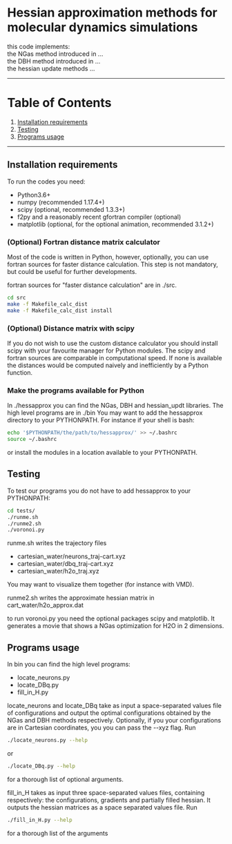 # Hessian approximation methods for molecular dynamics simulations
this code implements:</br>
the NGas method introduced in ...</br>
the DBH method introduced in ...</br>
the hessian update methods ...</br>

----

# Table of Contents
1. [Installation requirements](#Installation-requirements)
2. [Testing](#Testing)
3. [Programs usage](#Programs-usage)

----

## Installation requirements
To run the codes you need:

- Python3.6+
- numpy (recommended 1.17.4+)
- scipy (optional, recommended 1.3.3+)
- f2py and a reasonably recent gfortran compiler (optional)
- matplotlib (optional, for the optional animation, recommended 3.1.2+)

### (Optional) Fortran distance matrix calculator
Most of the code is written in Python, however, optionally, you can
use fortran sources for faster distance calculation. This step is not
mandatory, but could be useful for further developments.

fortran sources for "faster distance calculation" are in ./src.
```bash
cd src
make -f Makefile_calc_dist
make -f Makefile_calc_dist install
```

### (Optional) Distance matrix with scipy
If you do not wish to use the custom distance calculator you should
install scipy with your favourite manager for Python modules.
The scipy and fortran sources are comparable in computational speed.
If none is available the distances would be computed naively and 
inefficiently by a Python function.

### Make the programs available for Python
In ./hessapprox you can find the NGas, DBH and hessian_updt libraries.
The high level programs are in ./bin
You may want to add the hessapprox directory to your PYTHONPATH. For
instance if your shell is bash:
```bash
echo '$PYTHONPATH/the/path/to/hessapprox/' >> ~/.bashrc
source ~/.bashrc
```
or install the modules in a location available to your PYTHONPATH.

## Testing
To test our programs you do not have to add hessapprox to your PYTHONPATH:
```bash
cd tests/
./runme.sh
./runme2.sh
./voronoi.py
```
runme.sh writes the trajectory files
- cartesian_water/neurons_traj-cart.xyz
- cartesian_water/dbq_traj-cart.xyz
- cartesian_water/h2o_traj.xyz

You may want to visualize them together (for instance with VMD).

runme2.sh writes the approximate hessian matrix in
cart_water/h2o_approx.dat

to run voronoi.py you need the optional packages scipy and matplotlib.
It generates a movie that shows a NGas optimization for H2O in 2 dimensions.

## Programs usage
In bin you can find the high level programs:
- locate_neurons.py
- locate_DBq.py
- fill_in_H.py

locate_neurons and locate_DBq take as input a space-separated values
file of configurations and output the optimal configurations obtained by
the NGas and DBH methods respectively.
Optionally, if you your configurations are in Cartesian coordinates, you
you can pass the --xyz flag.
Run 
```bash
./locate_neurons.py --help
```
or 
```bash
./locate_DBq.py --help
```
for a thorough list of optional arguments.

fill_in_H takes as input three space-separated values files, containing
respectively: the configurations, gradients and partially filled hessian.
It outputs the hessian matrices as a space separated values file. Run
```bash
./fill_in_H.py --help
```
for a thorough list of the arguments
